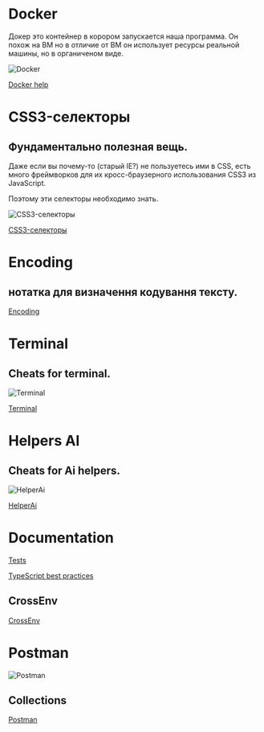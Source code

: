 # Docker

Докер это контейнер в корором запускается наша программа.
Он похож на ВМ но в отличие от ВМ он использует ресурсы реальной машины,
но в органиченом виде.

![Docker](https://i.imgur.com/LySaeQD.png) 

[Docker help](Docker/)

# CSS3-селекторы
## Фундаментально полезная вещь.

Даже если вы почему-то (старый IE?) не пользуетесь ими в CSS, есть много фреймворков для их кросс-браузерного использования CSS3 из JavaScript.

Поэтому эти селекторы необходимо знать.

![CSS3-селекторы](https://i.imgur.com/qmaktP2.png)

[CSS3-селекторы](Selectors/CSS/)

# Encoding 

## нотатка для визначення кодування тексту.

[Encoding](Encoding/)



# Terminal

## Cheats for terminal.

![Terminal](https://i.imgur.com/1e6VezR.png)

[Terminal](Cheats/Console/)


# Helpers Al

## Cheats for Ai helpers.

![HelperAi](https://i.imgur.com/95xn0N8.png)

[HelperAi](Cheats/HelperAi/)

# Documentation


[Tests](Documentation/Tests/)

[TypeScript best practices](Documentation/TypeScript/)

## CrossEnv

[CrossEnv](Documentation/CrossEnv/)

# Postman
![Postman](https://i.imgur.com/zAT0HFx.png)

## Collections
[Postman](Postman/Collections/)